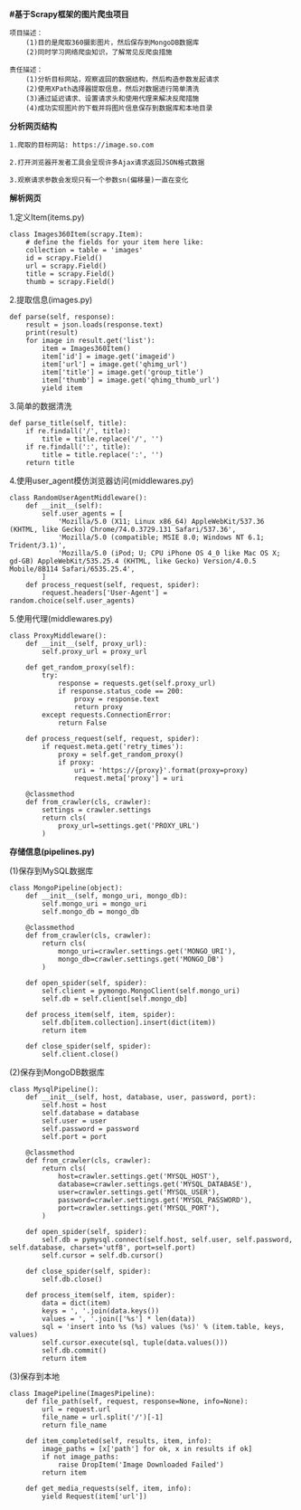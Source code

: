 **#基于Scrapy框架的图片爬虫项目**

    项目描述：
        (1)目的是爬取360摄影图片，然后保存到MongoDB数据库
        (2)同时学习网络爬虫知识，了解常见反爬虫措施
        
    责任描述：
        (1)分析目标网站，观察返回的数据结构，然后构造参数发起请求
        (2)使用XPath选择器提取信息，然后对数据进行简单清洗
        (3)通过延迟请求、设置请求头和使用代理来解决反爬措施
        (4)成功实现图片的下载并将图片信息保存到数据库和本地目录


**分析网页结构**

    1.爬取的目标网站: https://image.so.com
    
    2.打开浏览器开发者工具会呈现许多Ajax请求返回JSON格式数据
    
    3.观察请求参数会发现只有一个参数sn(偏移量)一直在变化


**解析网页**

  1.定义Item(items.py)
    
    class Images360Item(scrapy.Item):
        # define the fields for your item here like:
        collection = table = 'images'
        id = scrapy.Field()
        url = scrapy.Field()
        title = scrapy.Field()
        thumb = scrapy.Field()
  

  2.提取信息(images.py)

    def parse(self, response):
        result = json.loads(response.text)
        print(result)
        for image in result.get('list'):
            item = Images360Item()
            item['id'] = image.get('imageid')
            item['url'] = image.get('qhimg_url')
            item['title'] = image.get('group_title')
            item['thumb'] = image.get('qhimg_thumb_url')
            yield item

  3.简单的数据清洗

    def parse_title(self, title):
        if re.findall('/', title):
            title = title.replace('/', '')
        if re.findall(':', title):
            title = title.replace(':', '')
        return title
  
  4.使用user_agent模仿浏览器访问(middlewares.py)
  
    class RandomUserAgentMiddleware():
        def __init__(self):
            self.user_agents = [
                'Mozilla/5.0 (X11; Linux x86_64) AppleWebKit/537.36 (KHTML, like Gecko) Chrome/74.0.3729.131 Safari/537.36',
                'Mozilla/5.0 (compatible; MSIE 8.0; Windows NT 6.1; Trident/3.1)',
                'Mozilla/5.0 (iPod; U; CPU iPhone OS 4_0 like Mac OS X; gd-GB) AppleWebKit/535.25.4 (KHTML, like Gecko) Version/4.0.5 Mobile/8B114 Safari/6535.25.4',
            ]
        def process_request(self, request, spider):
            request.headers['User-Agent'] = random.choice(self.user_agents)  
         
  5.使用代理(middlewares.py)

    class ProxyMiddleware():
        def __init__(self, proxy_url):
            self.proxy_url = proxy_url
    
        def get_random_proxy(self):
            try:
                response = requests.get(self.proxy_url)
                if response.status_code == 200:
                    proxy = response.text
                    return proxy
            except requests.ConnectionError:
                return False
    
        def process_request(self, request, spider):
            if request.meta.get('retry_times'):
                proxy = self.get_random_proxy()
                if proxy:
                    uri = 'https://{proxy}'.format(proxy=proxy)
                    request.meta['proxy'] = uri
    
        @classmethod
        def from_crawler(cls, crawler):
            settings = crawler.settings
            return cls(
                proxy_url=settings.get('PROXY_URL')
            )

**存储信息(pipelines.py)**

  (1)保存到MySQL数据库

    class MongoPipeline(object):
        def __init__(self, mongo_uri, mongo_db):
            self.mongo_uri = mongo_uri
            self.mongo_db = mongo_db
    
        @classmethod
        def from_crawler(cls, crawler):
            return cls(
                mongo_uri=crawler.settings.get('MONGO_URI'),
                mongo_db=crawler.settings.get('MONGO_DB')
            )
    
        def open_spider(self, spider):
            self.client = pymongo.MongoClient(self.mongo_uri)
            self.db = self.client[self.mongo_db]
    
        def process_item(self, item, spider):
            self.db[item.collection].insert(dict(item))
            return item
    
        def close_spider(self, spider):
            self.client.close()
    
  (2)保存到MongoDB数据库

    class MysqlPipeline():
        def __init__(self, host, database, user, password, port):
            self.host = host
            self.database = database
            self.user = user
            self.password = password
            self.port = port
    
        @classmethod
        def from_crawler(cls, crawler):
            return cls(
                host=crawler.settings.get('MYSQL_HOST'),
                database=crawler.settings.get('MYSQL_DATABASE'),
                user=crawler.settings.get('MYSQL_USER'),
                password=crawler.settings.get('MYSQL_PASSWORD'),
                port=crawler.settings.get('MYSQL_PORT'),
            )
    
        def open_spider(self, spider):
            self.db = pymysql.connect(self.host, self.user, self.password, self.database, charset='utf8', port=self.port)
            self.cursor = self.db.cursor()
    
        def close_spider(self, spider):
            self.db.close()
    
        def process_item(self, item, spider):
            data = dict(item)
            keys = ', '.join(data.keys())
            values = ', '.join(['%s'] * len(data))
            sql = 'insert into %s (%s) values (%s)' % (item.table, keys, values)
            self.cursor.execute(sql, tuple(data.values()))
            self.db.commit()
            return item
            
  (3)保存到本地

    class ImagePipeline(ImagesPipeline):
        def file_path(self, request, response=None, info=None):
            url = request.url
            file_name = url.split('/')[-1]
            return file_name
    
        def item_completed(self, results, item, info):
            image_paths = [x['path'] for ok, x in results if ok]
            if not image_paths:
                raise DropItem('Image Downloaded Failed')
            return item
    
        def get_media_requests(self, item, info):
            yield Request(item['url'])
